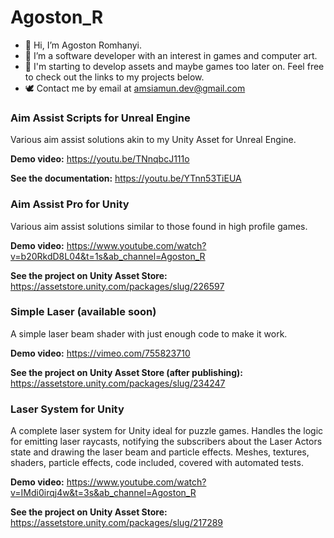 # Agoston_R

- 👋 Hi, I’m Agoston Romhanyi. 
- 👀 I’m a software developer with an interest in games and computer art.
- 🌱 I'm starting to develop assets and maybe games too later on. Feel free to check out the links to my projects below. 
- 🕊️ Contact me by email at amsiamun.dev@gmail.com

### Aim Assist Scripts for Unreal Engine

Various aim assist solutions akin to my Unity Asset for Unreal Engine.

**Demo video:**
https://youtu.be/TNnqbcJ111o

**See the documentation:**
https://youtu.be/YTnn53TiEUA

### Aim Assist Pro for Unity

Various aim assist solutions similar to those found in high profile games. 

**Demo video:**
https://www.youtube.com/watch?v=b20RkdD8L04&t=1s&ab_channel=Agoston_R

**See the project on Unity Asset Store:**
https://assetstore.unity.com/packages/slug/226597

### Simple Laser (available soon)

A simple laser beam shader with just enough code to make it work. 

**Demo video:**
https://vimeo.com/755823710

**See the project on Unity Asset Store (after publishing):**
https://assetstore.unity.com/packages/slug/234247

### Laser System for Unity

A complete laser system for Unity ideal for puzzle games. Handles the logic for emitting laser raycasts, notifying the subscribers about the Laser Actors state and drawing the laser beam and particle effects. Meshes, textures, shaders, particle effects, code included, covered with automated tests. 

**Demo video:**
https://www.youtube.com/watch?v=IMdi0irqj4w&t=3s&ab_channel=Agoston_R

**See the project on Unity Asset Store:**
https://assetstore.unity.com/packages/slug/217289
